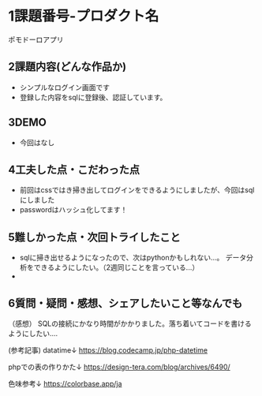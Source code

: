 
#   1課題番号-プロダクト名
ポモドーロアプリ

##  2課題内容(どんな作品か)
-   シンプルなログイン画面です
-   登録した内容をsqlに登録後、認証しています。

##  3DEMO
-   今回はなし

##  4工夫した点・こだわった点
-  前回はcssではき掃き出してログインをできるようにしましたが、今回はsqlにしました
-   passwordはハッシュ化してます！

##  5難しかった点・次回トライしたこと
-   sqlに掃き出せるようになったので、次はpythonかもしれない...。
    データ分析をできるようにしたい。（2週同じことを言っている...）
-   

##  6質問・疑問・感想、シェアしたいこと等なんでも
（感想）
SQLの接続にかなり時間がかかりました。落ち着いてコードを書けるようにしたい....


(参考記事)
datatime↓
https://blog.codecamp.jp/php-datetime

phpでの表の作りかた↓
https://design-tera.com/blog/archives/6490/

色味参考↓
https://colorbase.app/ja

